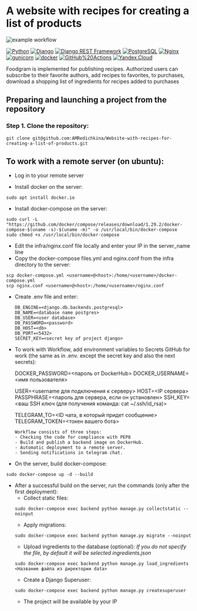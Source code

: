 # A website with recipes for creating a list of products
![example workflow](https://github.com/NIK-TIGER-BILL/foodgram-project-react/actions/workflows/foodgram_workflow.yml/badge.svg)  
  
[![Python](https://img.shields.io/badge/-Python-464646?style=flat-square&logo=Python)](https://www.python.org/)
[![Django](https://img.shields.io/badge/-Django-464646?style=flat-square&logo=Django)](https://www.djangoproject.com/)
[![Django REST Framework](https://img.shields.io/badge/-Django%20REST%20Framework-464646?style=flat-square&logo=Django%20REST%20Framework)](https://www.django-rest-framework.org/)
[![PostgreSQL](https://img.shields.io/badge/-PostgreSQL-464646?style=flat-square&logo=PostgreSQL)](https://www.postgresql.org/)
[![Nginx](https://img.shields.io/badge/-NGINX-464646?style=flat-square&logo=NGINX)](https://nginx.org/ru/)
[![gunicorn](https://img.shields.io/badge/-gunicorn-464646?style=flat-square&logo=gunicorn)](https://gunicorn.org/)
[![docker](https://img.shields.io/badge/-Docker-464646?style=flat-square&logo=docker)](https://www.docker.com/)
[![GitHub%20Actions](https://img.shields.io/badge/-GitHub%20Actions-464646?style=flat-square&logo=GitHub%20actions)](https://github.com/features/actions)
[![Yandex.Cloud](https://img.shields.io/badge/-Yandex.Cloud-464646?style=flat-square&logo=Yandex.Cloud)](https://cloud.yandex.ru/)



Foodgram is implemented for publishing recipes. Authorized users can subscribe to their favorite authors,
add recipes to favorites, to purchases, download a shopping list of ingredients for recipes added to purchases


## Preparing and launching a project from the repository

### Step 1. Clone the repository:
```
git clone git@github.com:AMRedichkina/Website-with-recipes-for-creating-a-list-of-products.git
```
## To work with a remote server (on ubuntu):
* Log in to your remote server

* Install docker on the server:
```
sudo apt install docker.io 
```
* Install docker-compose on the server:
```
sudo curl -L "https://github.com/docker/compose/releases/download/1.29.2/docker-compose-$(uname -s)-$(uname -m)" -o /usr/local/bin/docker-compose
sudo chmod +x /usr/local/bin/docker-compose
```
* Edit the infra/nginx.conf file locally and enter your IP in the server_name line
* Copy the docker-compose files.yml and nginx.conf from the infra directory to the server:
```
scp docker-compose.yml <username>@<host>:/home/<username>/docker-compose.yml
scp nginx.conf <username>@<host>:/home/<username>/nginx.conf
```

* Create .env file and enter:
    ```
    DB_ENGINE=<django.db.backends.postgresql>
    DB_NAME=<database name postgres>
    DB_USER=<user database>
    DB_PASSWORD=<password>
    DB_HOST=<db>
    DB_PORT=<5432>
    SECRET_KEY=<secret key of project django>
    ```
* To work with Workflow, add environment variables to Secrets GitHub for work
(the same as in .env. except the secret key and also the next secrets):
    
    DOCKER_PASSWORD=<пароль от DockerHub>
    DOCKER_USERNAME=<имя пользователя>
 

    USER=<username для подключения к серверу>
    HOST=<IP сервера>
    PASSPHRASE=<пароль для сервера, если он установлен>
    SSH_KEY=<ваш SSH ключ (для получения команда: cat ~/.ssh/id_rsa)>

    TELEGRAM_TO=<ID чата, в который придет сообщение>
    TELEGRAM_TOKEN=<токен вашего бота>
    ```
    Workflow consists of three steps:
    - Checking the code for compliance with PEP8
    - Build and publish a backend image on DockerHub. 
    - Automatic deployment to a remote server.
    - Sending notifications in telegram chat.
  
* On the server, build docker-compose:
```
sudo docker-compose up -d --build
```
* After a successful build on the server, run the commands (only after the first deployment):
    - Collect static files:
    ```
    sudo docker-compose exec backend python manage.py collectstatic --noinput
    ```
    - Apply migrations:
    ```
    sudo docker-compose exec backend python manage.py migrate --noinput
    ```
    - Upload ingredients to the database (optional):
    *If you do not specify the file, by default it will be selected ingredients.json*
    ```
    sudo docker-compose exec backend python manage.py load_ingredients <Название файла из директории data>
    ```
    - Create a Django Superuser:
    ```
    sudo docker-compose exec backend python manage.py createsuperuser
    ```
    - The project will be available by your IP
